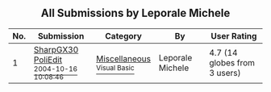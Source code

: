 ﻿<div align="center">

## All Submissions by Leporale Michele

</div>

No.  | Submission | Category | By   | User Rating
---- | ---------- | -------- | ---- | -----------
1 | [SharpGX30 PoliEdit<br /><sup>2004-10-16 10:08:46</sup>](https://github.com/Planet-Source-Code/leporale-michele-sharpgx30-poliedit__1-56817) | [Miscellaneous<br /><sup>Visual Basic</sup>](../ByCategory/miscellaneous__1-1.md) | Leporale Michele | 4.7 (14 globes from 3 users)
